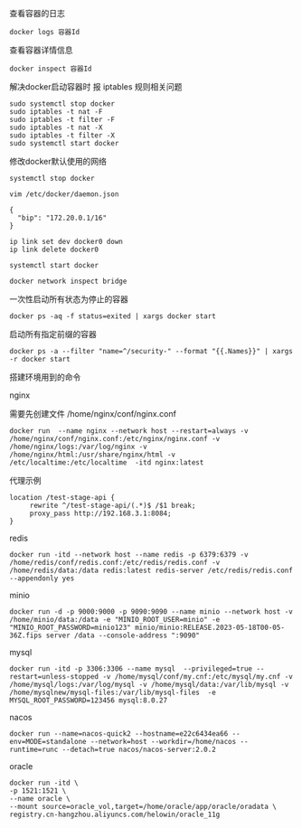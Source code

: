 查看容器的日志

```shell
docker logs 容器Id
```

查看容器详情信息

```shell
docker inspect 容器Id
```

解决docker启动容器时 报 iptables 规则相关问题

```shell
sudo systemctl stop docker
sudo iptables -t nat -F
sudo iptables -t filter -F
sudo iptables -t nat -X
sudo iptables -t filter -X
sudo systemctl start docker
```

修改docker默认使用的网络

```shell
systemctl stop docker

vim /etc/docker/daemon.json

{
  "bip": "172.20.0.1/16"
}

ip link set dev docker0 down
ip link delete docker0

systemctl start docker

docker network inspect bridge
```

一次性启动所有状态为停止的容器

```shell
docker ps -aq -f status=exited | xargs docker start
```

启动所有指定前缀的容器

```shell
docker ps -a --filter "name=^/security-" --format "{{.Names}}" | xargs -r docker start
```

搭建环境用到的命令

nginx

需要先创建文件 /home/nginx/conf/nginx.conf

```shell
docker run  --name nginx --network host --restart=always -v /home/nginx/conf/nginx.conf:/etc/nginx/nginx.conf -v /home/nginx/logs:/var/log/nginx -v /home/nginx/html:/usr/share/nginx/html -v /etc/localtime:/etc/localtime  -itd nginx:latest
```

代理示例

```shell
location /test-stage-api {
     rewrite ^/test-stage-api/(.*)$ /$1 break;
     proxy_pass http://192.168.3.1:8084;
}
```

redis

```shell
docker run -itd --network host --name redis -p 6379:6379 -v /home/redis/conf/redis.conf:/etc/redis/redis.conf -v /home/redis/data:/data redis:latest redis-server /etc/redis/redis.conf --appendonly yes
```

minio

```shell
docker run -d -p 9000:9000 -p 9090:9090 --name minio --network host -v /home/minio/data:/data -e "MINIO_ROOT_USER=minio" -e "MINIO_ROOT_PASSWORD=minio123" minio/minio:RELEASE.2023-05-18T00-05-36Z.fips server /data --console-address ":9090"
```

mysql

```shell
docker run -itd -p 3306:3306 --name mysql  --privileged=true --restart=unless-stopped -v /home/mysql/conf/my.cnf:/etc/mysql/my.cnf -v /home/mysql/logs:/var/log/mysql -v /home/mysql/data:/var/lib/mysql -v /home/mysqlnew/mysql-files:/var/lib/mysql-files  -e MYSQL_ROOT_PASSWORD=123456 mysql:8.0.27
```

nacos

```shell
docker run --name=nacos-quick2 --hostname=e22c6434ea66 --env=MODE=standalone --network=host --workdir=/home/nacos --runtime=runc --detach=true nacos/nacos-server:2.0.2
```

oracle

```shell
docker run -itd \
-p 1521:1521 \
--name oracle \
--mount source=oracle_vol,target=/home/oracle/app/oracle/oradata \
registry.cn-hangzhou.aliyuncs.com/helowin/oracle_11g
```

